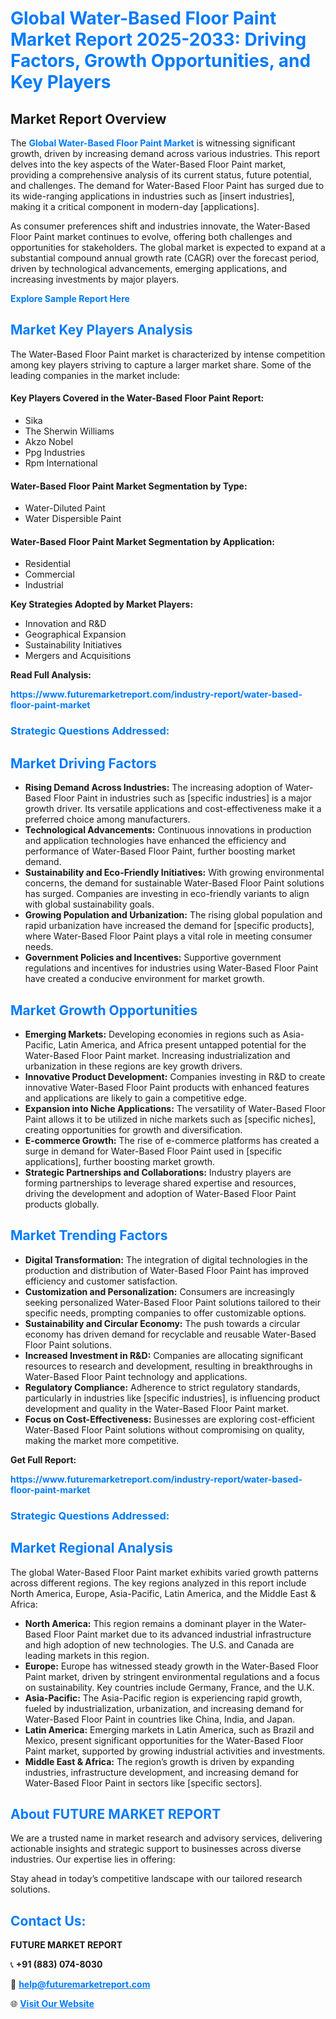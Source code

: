 <h1 style="color: #007BFF;">Global Water-Based Floor Paint Market Report 2025-2033: Driving Factors, Growth Opportunities, and Key Players</h1>

<section id="overview">
<h2>Market Report Overview</h2>
<p>The <a href="https://www.futuremarketreport.com/industry-report/water-based-floor-paint-market" style="color: #007BFF; text-decoration: none;"><strong>Global Water-Based Floor Paint Market</strong></a> is witnessing significant growth, driven by increasing demand across various industries. This report delves into the key aspects of the Water-Based Floor Paint market, providing a comprehensive analysis of its current status, future potential, and challenges. The demand for Water-Based Floor Paint has surged due to its wide-ranging applications in industries such as [insert industries], making it a critical component in modern-day [applications].</p>
<p>As consumer preferences shift and industries innovate, the Water-Based Floor Paint market continues to evolve, offering both challenges and opportunities for stakeholders. The global market is expected to expand at a substantial compound annual growth rate (CAGR) over the forecast period, driven by technological advancements, emerging applications, and increasing investments by major players.</p>
</section>

<section id="overview">
<p><a href="https://www.futuremarketreport.com/request-sample/reportId=30993" style="color: #007BFF; text-decoration: none;"><strong>Explore Sample Report Here</strong></a></p>
</section>

<section id="key-players">
<h2 style="color: #007BFF;">Market Key Players Analysis</h2>
<p>The Water-Based Floor Paint market is characterized by intense competition among key players striving to capture a larger market share. Some of the leading companies in the market include:</p>
<h4>Key Players Covered in the Water-Based Floor Paint Report:</h4>
<ul><li>Sika</li><li>The Sherwin Williams</li><li>Akzo Nobel</li><li>Ppg Industries</li><li>Rpm International</li></ul>
<h4>Water-Based Floor Paint Market Segmentation by Type:</h4>
<ul><li>Water-Diluted Paint</li><li>Water Dispersible Paint</li></ul>

<h4>Water-Based Floor Paint Market Segmentation by Application:</h4>
<ul><li>Residential</li><li>Commercial</li><li>Industrial</li></ul>
<p><strong>Key Strategies Adopted by Market Players:</strong></p>
<ul>
<li>Innovation and R&D</li>
<li>Geographical Expansion</li>
<li>Sustainability Initiatives</li>
<li>Mergers and Acquisitions</li>
</ul>
</section>

<section>
<p><strong>Read Full Analysis: </strong></p><a href="https://www.futuremarketreport.com/industry-report/water-based-floor-paint-market" style="color: #007BFF; text-decoration: none;"><strong>https://www.futuremarketreport.com/industry-report/water-based-floor-paint-market</strong></a>
<h3 style="color: #007BFF;">Strategic Questions Addressed:</h3>
</section>

<section id="driving-factors">
<h2 style="color: #007BFF;">Market Driving Factors</h2>
<ul>
<li><strong>Rising Demand Across Industries:</strong> The increasing adoption of Water-Based Floor Paint in industries such as [specific industries] is a major growth driver. Its versatile applications and cost-effectiveness make it a preferred choice among manufacturers.</li>
<li><strong>Technological Advancements:</strong> Continuous innovations in production and application technologies have enhanced the efficiency and performance of Water-Based Floor Paint, further boosting market demand.</li>
<li><strong>Sustainability and Eco-Friendly Initiatives:</strong> With growing environmental concerns, the demand for sustainable Water-Based Floor Paint solutions has surged. Companies are investing in eco-friendly variants to align with global sustainability goals.</li>
<li><strong>Growing Population and Urbanization:</strong> The rising global population and rapid urbanization have increased the demand for [specific products], where Water-Based Floor Paint plays a vital role in meeting consumer needs.</li>
<li><strong>Government Policies and Incentives:</strong> Supportive government regulations and incentives for industries using Water-Based Floor Paint have created a conducive environment for market growth.</li>
</ul>
</section>

<section id="growth-opportunities">
<h2 style="color: #007BFF;">Market Growth Opportunities</h2>
<ul>
<li><strong>Emerging Markets:</strong> Developing economies in regions such as Asia-Pacific, Latin America, and Africa present untapped potential for the Water-Based Floor Paint market. Increasing industrialization and urbanization in these regions are key growth drivers.</li>
<li><strong>Innovative Product Development:</strong> Companies investing in R&D to create innovative Water-Based Floor Paint products with enhanced features and applications are likely to gain a competitive edge.</li>
<li><strong>Expansion into Niche Applications:</strong> The versatility of Water-Based Floor Paint allows it to be utilized in niche markets such as [specific niches], creating opportunities for growth and diversification.</li>
<li><strong>E-commerce Growth:</strong> The rise of e-commerce platforms has created a surge in demand for Water-Based Floor Paint used in [specific applications], further boosting market growth.</li>
<li><strong>Strategic Partnerships and Collaborations:</strong> Industry players are forming partnerships to leverage shared expertise and resources, driving the development and adoption of Water-Based Floor Paint products globally.</li>
</ul>
</section>

<section id="trending-factors">
<h2 style="color: #007BFF;">Market Trending Factors</h2>
<ul>
<li><strong>Digital Transformation:</strong> The integration of digital technologies in the production and distribution of Water-Based Floor Paint has improved efficiency and customer satisfaction.</li>
<li><strong>Customization and Personalization:</strong> Consumers are increasingly seeking personalized Water-Based Floor Paint solutions tailored to their specific needs, prompting companies to offer customizable options.</li>
<li><strong>Sustainability and Circular Economy:</strong> The push towards a circular economy has driven demand for recyclable and reusable Water-Based Floor Paint solutions.</li>
<li><strong>Increased Investment in R&D:</strong> Companies are allocating significant resources to research and development, resulting in breakthroughs in Water-Based Floor Paint technology and applications.</li>
<li><strong>Regulatory Compliance:</strong> Adherence to strict regulatory standards, particularly in industries like [specific industries], is influencing product development and quality in the Water-Based Floor Paint market.</li>
<li><strong>Focus on Cost-Effectiveness:</strong> Businesses are exploring cost-efficient Water-Based Floor Paint solutions without compromising on quality, making the market more competitive.</li>
</ul>
</section>

<section>
<p><strong>Get Full Report: </strong></p><a href="https://www.futuremarketreport.com/industry-report/water-based-floor-paint-market" style="color: #007BFF; text-decoration: none;"><strong>https://www.futuremarketreport.com/industry-report/water-based-floor-paint-market</strong></a>
<h3 style="color: #007BFF;">Strategic Questions Addressed:</h3>
</section>


<section id="regional-analysis">
<h2 style="color: #007BFF;">Market Regional Analysis</h2>
<p>The global Water-Based Floor Paint market exhibits varied growth patterns across different regions. The key regions analyzed in this report include North America, Europe, Asia-Pacific, Latin America, and the Middle East & Africa:</p>
<ul>
<li><strong>North America:</strong> This region remains a dominant player in the Water-Based Floor Paint market due to its advanced industrial infrastructure and high adoption of new technologies. The U.S. and Canada are leading markets in this region.</li>
<li><strong>Europe:</strong> Europe has witnessed steady growth in the Water-Based Floor Paint market, driven by stringent environmental regulations and a focus on sustainability. Key countries include Germany, France, and the U.K.</li>
<li><strong>Asia-Pacific:</strong> The Asia-Pacific region is experiencing rapid growth, fueled by industrialization, urbanization, and increasing demand for Water-Based Floor Paint in countries like China, India, and Japan.</li>
<li><strong>Latin America:</strong> Emerging markets in Latin America, such as Brazil and Mexico, present significant opportunities for the Water-Based Floor Paint market, supported by growing industrial activities and investments.</li>
<li><strong>Middle East & Africa:</strong> The region’s growth is driven by expanding industries, infrastructure development, and increasing demand for Water-Based Floor Paint in sectors like [specific sectors].</li>
</ul>
</section>

<footer>
<h2 style="color: #007BFF;">About FUTURE MARKET REPORT</h2>
<p>We are a trusted name in market research and advisory services, delivering actionable insights and strategic support to businesses across diverse industries. Our expertise lies in offering:</p>

<p>Stay ahead in today’s competitive landscape with our tailored research solutions.</p>

<h2 style="color: #007BFF;">Contact Us:</h2>
<p><strong>FUTURE MARKET REPORT</strong></p>
<p>📞 <strong>+91 (883) 074-8030</strong></p>
<p>📧 <strong><a href="mailto:help@futuremarketreport.com" style="color: #007BFF;">help@futuremarketreport.com</a></strong></p>
<p>🌐 <strong><a href="https://www.futuremarketreport.com/" style="color: #007BFF;">Visit Our Website</a></strong></p>
</footer>